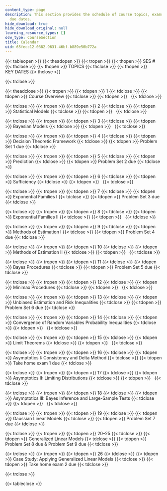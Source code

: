 ```yaml
---
content_type: page
description: This section provides the schedule of course topics, exams, and assignment
  due dates.
hide_download: true
hide_download_original: null
learning_resource_types: []
ocw_type: CourseSection
title: Calendar
uid: 65fecc12-0382-9631-46bf-b889e50b772a
---
```


{{< tableopen >}}
{{< theadopen >}}
{{< tropen >}}
{{< thopen >}}
SES #
{{< thclose >}}
{{< thopen >}}
TOPICS
{{< thclose >}}
{{< thopen >}}
KEY DATES
{{< thclose >}}

{{< trclose >}}

{{< theadclose >}}
{{< tropen >}}
{{< tdopen >}}
1
{{< tdclose >}}
{{< tdopen >}}
Course Overview
{{< tdclose >}}
{{< tdopen >}}
 
{{< tdclose >}}

{{< trclose >}}
{{< tropen >}}
{{< tdopen >}}
2
{{< tdclose >}}
{{< tdopen >}}
Statistical Models
{{< tdclose >}}
{{< tdopen >}}
 
{{< tdclose >}}

{{< trclose >}}
{{< tropen >}}
{{< tdopen >}}
3
{{< tdclose >}}
{{< tdopen >}}
Bayesian Models
{{< tdclose >}}
{{< tdopen >}}
 
{{< tdclose >}}

{{< trclose >}}
{{< tropen >}}
{{< tdopen >}}
4
{{< tdclose >}}
{{< tdopen >}}
Decision Theoretic Framework
{{< tdclose >}}
{{< tdopen >}}
Problem Set 1 due
{{< tdclose >}}

{{< trclose >}}
{{< tropen >}}
{{< tdopen >}}
5
{{< tdclose >}}
{{< tdopen >}}
Prediction
{{< tdclose >}}
{{< tdopen >}}
Problem Set 2 due
{{< tdclose >}}

{{< trclose >}}
{{< tropen >}}
{{< tdopen >}}
6
{{< tdclose >}}
{{< tdopen >}}
Sufficiency
{{< tdclose >}}
{{< tdopen >}}
 
{{< tdclose >}}

{{< trclose >}}
{{< tropen >}}
{{< tdopen >}}
7
{{< tdclose >}}
{{< tdopen >}}
Exponential Families I
{{< tdclose >}}
{{< tdopen >}}
Problem Set 3 due
{{< tdclose >}}

{{< trclose >}}
{{< tropen >}}
{{< tdopen >}}
8
{{< tdclose >}}
{{< tdopen >}}
Exponential Families II
{{< tdclose >}}
{{< tdopen >}}
 
{{< tdclose >}}

{{< trclose >}}
{{< tropen >}}
{{< tdopen >}}
9
{{< tdclose >}}
{{< tdopen >}}
Methods of Estimation I
{{< tdclose >}}
{{< tdopen >}}
Problem Set 4 due
{{< tdclose >}}

{{< trclose >}}
{{< tropen >}}
{{< tdopen >}}
10
{{< tdclose >}}
{{< tdopen >}}
Methods of Estimation II
{{< tdclose >}}
{{< tdopen >}}
 
{{< tdclose >}}

{{< trclose >}}
{{< tropen >}}
{{< tdopen >}}
11
{{< tdclose >}}
{{< tdopen >}}
Bayes Procedures
{{< tdclose >}}
{{< tdopen >}}
Problem Set 5 due
{{< tdclose >}}

{{< trclose >}}
{{< tropen >}}
{{< tdopen >}}
12
{{< tdclose >}}
{{< tdopen >}}
Minimax Procedures
{{< tdclose >}}
{{< tdopen >}}
 
{{< tdclose >}}

{{< trclose >}}
{{< tropen >}}
{{< tdopen >}}
13
{{< tdclose >}}
{{< tdopen >}}
Unbiased Estimation and Risk Inequalities
{{< tdclose >}}
{{< tdopen >}}
Problem Set 6 due
{{< tdclose >}}

{{< trclose >}}
{{< tropen >}}
{{< tdopen >}}
14
{{< tdclose >}}
{{< tdopen >}}
Convergence of Random Variables Probability Inequalities
{{< tdclose >}}
{{< tdopen >}}
 
{{< tdclose >}}

{{< trclose >}}
{{< tropen >}}
{{< tdopen >}}
15
{{< tdclose >}}
{{< tdopen >}}
Limit Theorems
{{< tdclose >}}
{{< tdopen >}}
 
{{< tdclose >}}

{{< trclose >}}
{{< tropen >}}
{{< tdopen >}}
16
{{< tdclose >}}
{{< tdopen >}}
Asymptotics I: Consistency and Delta Method
{{< tdclose >}}
{{< tdopen >}}
Take home exam 1 due
{{< tdclose >}}

{{< trclose >}}
{{< tropen >}}
{{< tdopen >}}
17
{{< tdclose >}}
{{< tdopen >}}
Asymptotics II: Limiting Distributions
{{< tdclose >}}
{{< tdopen >}}
 
{{< tdclose >}}

{{< trclose >}}
{{< tropen >}}
{{< tdopen >}}
18
{{< tdclose >}}
{{< tdopen >}}
Asymptotics III: Bayes Inference and Large-Sample Tests
{{< tdclose >}}
{{< tdopen >}}
 
{{< tdclose >}}

{{< trclose >}}
{{< tropen >}}
{{< tdopen >}}
19
{{< tdclose >}}
{{< tdopen >}}
Gaussian Linear Models
{{< tdclose >}}
{{< tdopen >}}
Problem Set 7 due
{{< tdclose >}}

{{< trclose >}}
{{< tropen >}}
{{< tdopen >}}
20–25
{{< tdclose >}}
{{< tdopen >}}
Generalized Linear Models
{{< tdclose >}}
{{< tdopen >}}
Problem Set 8 due & Problem Set 9 due
{{< tdclose >}}

{{< trclose >}}
{{< tropen >}}
{{< tdopen >}}
26
{{< tdclose >}}
{{< tdopen >}}
Case Study: Applying Generalized Linear Models
{{< tdclose >}}
{{< tdopen >}}
Take home exam 2 due
{{< tdclose >}}

{{< trclose >}}

{{< tableclose >}}